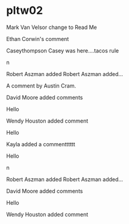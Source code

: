 # pltw02
Mark Van Velsor change to Read Me

Ethan Corwin's comment

 Caseythompson
Casey was here....tacos rule





n

Robert Aszman added Robert Aszman added...





A comment by Austin Cram.



David Moore added comments



Hello



Wendy Houston added comment



Hello




Kayla added a commentttttt

Hello


n

Robert Aszman added Robert Aszman added...




David Moore added comments



Hello





Wendy Houston added comment



